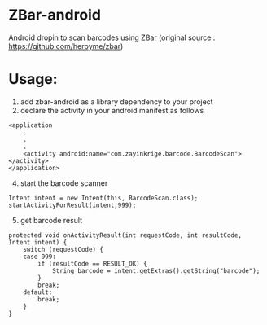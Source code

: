 ZBar-android
============

Android dropin to scan barcodes using ZBar (original source : https://github.com/herbyme/zbar)

Usage:
======
1. add zbar-android as a library dependency to your project
2. declare the activity in your android manifest as follows
```
<application
	.
	.
	.
    <activity android:name="com.zayinkrige.barcode.BarcodeScan"></activity>
</application>
```
4. start the barcode scanner 
```
Intent intent = new Intent(this, BarcodeScan.class);
startActivityForResult(intent,999);
```
5. get barcode result
```
protected void onActivityResult(int requestCode, int resultCode, Intent intent) {
	switch (requestCode) {
	case 999:
		if (resultCode == RESULT_OK) {
			String barcode = intent.getExtras().getString("barcode");
		}
		break;
	default:
		break;
	}
}
```